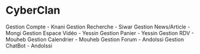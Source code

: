 # CyberClan

Gestion Compte - Knani
Gestion Recherche - Siwar
Gestion News/Article - Mongi
Gestion Espace Vidéo - Yessin
Gestion Panier - Yessin
Gestion RDV - Mouheb
Gestion Calendrier - Mouheb
Gestion Forum - Andolssi
Gestion ChatBot - Andolssi
